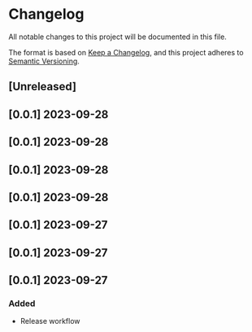 # Changelog
All notable changes to this project will be documented in this file.

The format is based on [Keep a Changelog](https://keepachangelog.com/en/1.0.0/),
and this project adheres to [Semantic Versioning](https://semver.org/spec/v2.0.0.html).

## [Unreleased]

## [0.0.1] 2023-09-28 

## [0.0.1] 2023-09-28 

## [0.0.1] 2023-09-28 

## [0.0.1] 2023-09-28 

## [0.0.1] 2023-09-27 

## [0.0.1] 2023-09-27 

## [0.0.1] 2023-09-27 
### Added
- Release workflow